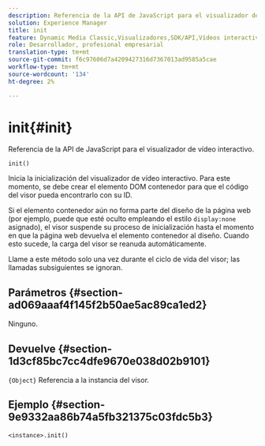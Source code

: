 ```yaml
---
description: Referencia de la API de JavaScript para el visualizador de vídeo interactivo.
solution: Experience Manager
title: init
feature: Dynamic Media Classic,Visualizadores,SDK/API,Vídeos interactivos
role: Desarrollador, profesional empresarial
translation-type: tm+mt
source-git-commit: f6c97606d7a4209427316d7367013ad9585a5cae
workflow-type: tm+mt
source-wordcount: '134'
ht-degree: 2%

---
```



# init{#init}

Referencia de la API de JavaScript para el visualizador de vídeo interactivo.

`init()`

Inicia la inicialización del visualizador de vídeo interactivo. Para este momento, se debe crear el elemento DOM contenedor para que el código del visor pueda encontrarlo con su ID.

Si el elemento contenedor aún no forma parte del diseño de la página web (por ejemplo, puede que esté oculto empleando el estilo `display:none` asignado), el visor suspende su proceso de inicialización hasta el momento en que la página web devuelva el elemento contenedor al diseño. Cuando esto sucede, la carga del visor se reanuda automáticamente.

Llame a este método solo una vez durante el ciclo de vida del visor; las llamadas subsiguientes se ignoran.

## Parámetros {#section-ad069aaaf4f145f2b50ae5ac89ca1ed2}

Ninguno.

## Devuelve {#section-1d3cf85bc7cc4dfe9670e038d02b9101}

`{Object}` Referencia a la instancia del visor.

## Ejemplo {#section-9e9332aa86b74a5fb321375c03fdc5b3}

```
<instance>.init()
```

